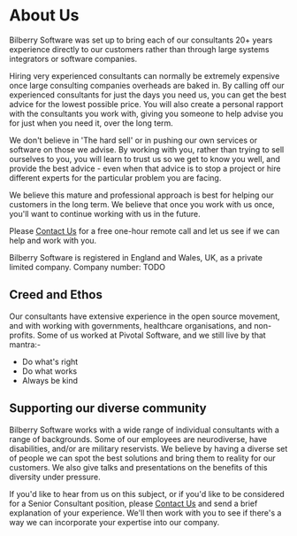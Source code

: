 # About Us

Bilberry Software was set up to bring each of our consultants 20+ years experience directly to our customers rather than through large systems integrators or software companies.

Hiring very experienced consultants can normally be extremely expensive once large consulting companies overheads are baked in. By calling off our experienced consultants for just
the days you need us, you can get the best advice for the lowest possible price. You will also create a personal rapport with the consultants you work with, giving you someone
to help advise you for just when you need it, over the long term.

We don't believe in 'The hard sell' or in pushing our own services or software on those we advise. By working with you, rather than trying to sell ourselves to you, you will
learn to trust us so we get to know you well, and provide the best advice - even when that advice is to stop a project or hire different experts for the particular problem
you are facing.

We believe this mature and professional approach is best for helping our customers in the long term. We believe that once you work with us once, you'll want to continue working with us in the future.

Please [Contact Us](contact-us.md) for a free one-hour remote call and let us see if we can help and work with you.

Bilberry Software is registered in England and Wales, UK, as a private limited company. Company number: TODO

## Creed and Ethos

Our consultants have extensive experience in the open source movement, and with working with governments, healthcare organisations, and non-profits. Some of us worked at Pivotal Software, and we still live by that mantra:-

- Do what's right
- Do what works
- Always be kind

## Supporting our diverse community

Bilberry Software works with a wide range of individual consultants with a range of backgrounds. Some of our employees are neurodiverse, have disabilities, and/or are military reservists.  We believe by having a diverse set of people we can spot the best solutions and bring them to reality for our customers. We also give talks and presentations on the benefits of this diversity under pressure.

If you'd like to hear from us on this subject, or if you'd like to be considered for a Senior Consultant position, please [Contact Us](contact-us.md) and send a brief explanation of your experience. We'll then work with you to see if there's a way we can incorporate your expertise into our company.